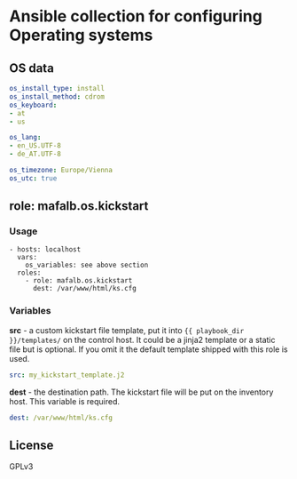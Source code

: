 # Ansible collection for configuring Operating systems

## OS data

```yaml
os_install_type: install
os_install_method: cdrom
os_keyboard:
- at
- us

os_lang:
- en_US.UTF-8
- de_AT.UTF-8

os_timezone: Europe/Vienna
os_utc: true
```

## role: mafalb.os.kickstart

### Usage

```ansible
- hosts: localhost
  vars:
    os_variables: see above section
  roles:
    - role: mafalb.os.kickstart
      dest: /var/www/html/ks.cfg
```

### Variables

**src** - a custom kickstart file template, put it into ```{{ playbook_dir }}/templates/``` on the control host. It could be a jinja2 template or a static file but is optional. If you omit it the default template shipped with this role is used.

```yaml
src: my_kickstart_template.j2
```

**dest** - the destination path. The kickstart file will be put on the inventory host. This variable is required.

```yaml
dest: /var/www/html/ks.cfg
```

## License

GPLv3